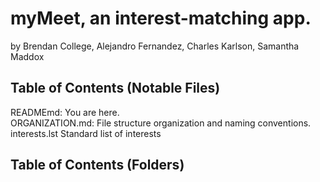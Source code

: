 # myMeet, an interest-matching app.
by Brendan College, Alejandro Fernandez, Charles Karlson, Samantha Maddox  

## Table of Contents (Notable Files)
READMEmd:         You are here.  
ORGANIZATION.md:  File structure organization and naming conventions.  
interests.lst     Standard list of interests  

## Table of Contents (Folders)
